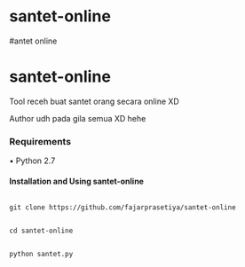 # santet-online
#antet online
# santet-online

Tool receh buat santet orang secara online XD<br/>

Author udh pada gila semua XD hehe

### Requirements

• Python 2.7

#### Installation and Using santet-online

```

git clone https://github.com/fajarprasetiya/santet-online

```

```

cd santet-online

```

```

python santet.py

```


